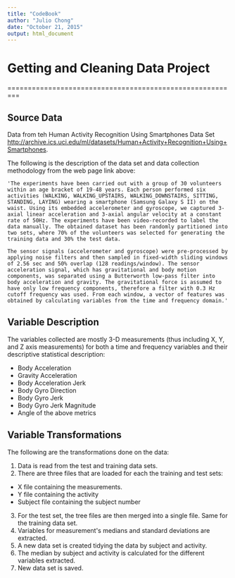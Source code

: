 ```yaml
---
title: "CodeBook"
author: "Julio Chong"
date: "October 21, 2015"
output: html_document
---
```


<h1> Getting and Cleaning Data Project </h1>
=========================================================
<h2>Source Data </h2>

Data from teh Human Activity Recognition Using Smartphones Data Set
<http://archive.ics.uci.edu/ml/datasets/Human+Activity+Recognition+Using+Smartphones>.

The following is the description of the data set and data collection methodology
from the web page link above:
```
'The experiments have been carried out with a group of 30 volunteers within an age bracket of 19-48 years. Each person performed six activities (WALKING, WALKING_UPSTAIRS, WALKING_DOWNSTAIRS, SITTING, STANDING, LAYING) wearing a smartphone (Samsung Galaxy S II) on the waist. Using its embedded accelerometer and gyroscope, we captured 3-axial linear acceleration and 3-axial angular velocity at a constant rate of 50Hz. The experiments have been video-recorded to label the data manually. The obtained dataset has been randomly partitioned into two sets, where 70% of the volunteers was selected for generating the training data and 30% the test data. 

The sensor signals (accelerometer and gyroscope) were pre-processed by applying noise filters and then sampled in fixed-width sliding windows of 2.56 sec and 50% overlap (128 readings/window). The sensor acceleration signal, which has gravitational and body motion components, was separated using a Butterworth low-pass filter into body acceleration and gravity. The gravitational force is assumed to have only low frequency components, therefore a filter with 0.3 Hz cutoff frequency was used. From each window, a vector of features was obtained by calculating variables from the time and frequency domain.'
```
<h2> Variable Description </h2>

The variables collected are mostly 3-D measurements (thus including X, Y, and Z
axis measurements) for both a time and frequency variables and their descriptive
statistical description:

* Body Acceleration
* Gravity Acceleration
* Body Acceleration Jerk
* Body Gyro Direction
* Body Gyro Jerk
* Body Gyro Jerk Magnitude
* Angle of the above metrics

<h2> Variable Transformations </h2>

The following are the transformations done on the data:

1. Data is read from the test and training data sets.
2. There are three files that are loaded for each the training and test sets:
- X file containing the measurements.
- Y file containing the activity 
- Subject file containing the subject number 
3. For the test set, the tree files are then merged into a single file. Same for the training data set.
4. Variables for measurement's medians and standard deviations are extracted.
5. A new data set is created tidying the data by subject and activity.
6. The median by subject and activity is calculated for the different variables extracted.
7. New data set is saved. 



